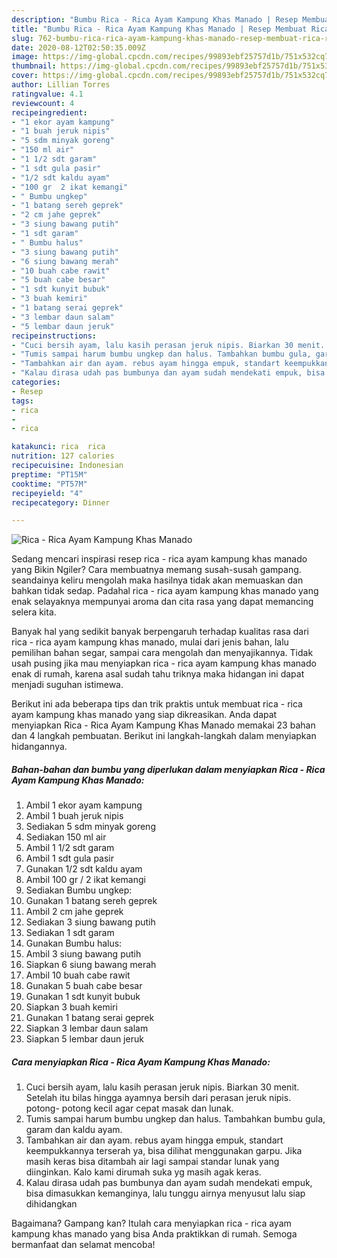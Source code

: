 ```yaml
---
description: "Bumbu Rica - Rica Ayam Kampung Khas Manado | Resep Membuat Rica - Rica Ayam Kampung Khas Manado Yang Mudah Dan Praktis"
title: "Bumbu Rica - Rica Ayam Kampung Khas Manado | Resep Membuat Rica - Rica Ayam Kampung Khas Manado Yang Mudah Dan Praktis"
slug: 762-bumbu-rica-rica-ayam-kampung-khas-manado-resep-membuat-rica-rica-ayam-kampung-khas-manado-yang-mudah-dan-praktis
date: 2020-08-12T02:50:35.009Z
image: https://img-global.cpcdn.com/recipes/99893ebf25757d1b/751x532cq70/rica-rica-ayam-kampung-khas-manado-foto-resep-utama.jpg
thumbnail: https://img-global.cpcdn.com/recipes/99893ebf25757d1b/751x532cq70/rica-rica-ayam-kampung-khas-manado-foto-resep-utama.jpg
cover: https://img-global.cpcdn.com/recipes/99893ebf25757d1b/751x532cq70/rica-rica-ayam-kampung-khas-manado-foto-resep-utama.jpg
author: Lillian Torres
ratingvalue: 4.1
reviewcount: 4
recipeingredient:
- "1 ekor ayam kampung"
- "1 buah jeruk nipis"
- "5 sdm minyak goreng"
- "150 ml air"
- "1 1/2 sdt garam"
- "1 sdt gula pasir"
- "1/2 sdt kaldu ayam"
- "100 gr  2 ikat kemangi"
- " Bumbu ungkep"
- "1 batang sereh geprek"
- "2 cm jahe geprek"
- "3 siung bawang putih"
- "1 sdt garam"
- " Bumbu halus"
- "3 siung bawang putih"
- "6 siung bawang merah"
- "10 buah cabe rawit"
- "5 buah cabe besar"
- "1 sdt kunyit bubuk"
- "3 buah kemiri"
- "1 batang serai geprek"
- "3 lembar daun salam"
- "5 lembar daun jeruk"
recipeinstructions:
- "Cuci bersih ayam, lalu kasih perasan jeruk nipis. Biarkan 30 menit. Setelah itu bilas hingga ayamnya bersih dari perasan jeruk nipis. potong- potong kecil agar cepat masak dan lunak."
- "Tumis sampai harum bumbu ungkep dan halus. Tambahkan bumbu gula, garam dan kaldu ayam."
- "Tambahkan air dan ayam. rebus ayam hingga empuk, standart keempukkannya terserah ya, bisa dilihat menggunakan garpu. Jika masih keras bisa ditambah air lagi sampai standar lunak yang diinginkan. Kalo kami dirumah suka yg masih agak keras."
- "Kalau dirasa udah pas bumbunya dan ayam sudah mendekati empuk, bisa dimasukkan kemanginya, lalu tunggu airnya menyusut lalu siap dihidangkan"
categories:
- Resep
tags:
- rica
- 
- rica

katakunci: rica  rica 
nutrition: 127 calories
recipecuisine: Indonesian
preptime: "PT15M"
cooktime: "PT57M"
recipeyield: "4"
recipecategory: Dinner

---
```



![Rica - Rica Ayam Kampung Khas Manado](https://img-global.cpcdn.com/recipes/99893ebf25757d1b/751x532cq70/rica-rica-ayam-kampung-khas-manado-foto-resep-utama.jpg)

Sedang mencari inspirasi resep rica - rica ayam kampung khas manado yang Bikin Ngiler? Cara membuatnya memang susah-susah gampang. seandainya keliru mengolah maka hasilnya tidak akan memuaskan dan bahkan tidak sedap. Padahal rica - rica ayam kampung khas manado yang enak selayaknya mempunyai aroma dan cita rasa yang dapat memancing selera kita.

Banyak hal yang sedikit banyak berpengaruh terhadap kualitas rasa dari rica - rica ayam kampung khas manado, mulai dari jenis bahan, lalu pemilihan bahan segar, sampai cara mengolah dan menyajikannya. Tidak usah pusing jika mau menyiapkan rica - rica ayam kampung khas manado enak di rumah, karena asal sudah tahu triknya maka hidangan ini dapat menjadi suguhan istimewa.




Berikut ini ada beberapa tips dan trik praktis untuk membuat rica - rica ayam kampung khas manado yang siap dikreasikan. Anda dapat menyiapkan Rica - Rica Ayam Kampung Khas Manado memakai 23 bahan dan 4 langkah pembuatan. Berikut ini langkah-langkah dalam menyiapkan hidangannya.

<!--inarticleads1-->

##### Bahan-bahan dan bumbu yang diperlukan dalam menyiapkan Rica - Rica Ayam Kampung Khas Manado:

1. Ambil 1 ekor ayam kampung
1. Ambil 1 buah jeruk nipis
1. Sediakan 5 sdm minyak goreng
1. Sediakan 150 ml air
1. Ambil 1 1/2 sdt garam
1. Ambil 1 sdt gula pasir
1. Gunakan 1/2 sdt kaldu ayam
1. Ambil 100 gr / 2 ikat kemangi
1. Sediakan  Bumbu ungkep:
1. Gunakan 1 batang sereh geprek
1. Ambil 2 cm jahe geprek
1. Sediakan 3 siung bawang putih
1. Sediakan 1 sdt garam
1. Gunakan  Bumbu halus:
1. Ambil 3 siung bawang putih
1. Siapkan 6 siung bawang merah
1. Ambil 10 buah cabe rawit
1. Gunakan 5 buah cabe besar
1. Gunakan 1 sdt kunyit bubuk
1. Siapkan 3 buah kemiri
1. Gunakan 1 batang serai geprek
1. Siapkan 3 lembar daun salam
1. Siapkan 5 lembar daun jeruk




<!--inarticleads2-->

##### Cara menyiapkan Rica - Rica Ayam Kampung Khas Manado:

1. Cuci bersih ayam, lalu kasih perasan jeruk nipis. Biarkan 30 menit. Setelah itu bilas hingga ayamnya bersih dari perasan jeruk nipis. potong- potong kecil agar cepat masak dan lunak.
1. Tumis sampai harum bumbu ungkep dan halus. Tambahkan bumbu gula, garam dan kaldu ayam.
1. Tambahkan air dan ayam. rebus ayam hingga empuk, standart keempukkannya terserah ya, bisa dilihat menggunakan garpu. Jika masih keras bisa ditambah air lagi sampai standar lunak yang diinginkan. Kalo kami dirumah suka yg masih agak keras.
1. Kalau dirasa udah pas bumbunya dan ayam sudah mendekati empuk, bisa dimasukkan kemanginya, lalu tunggu airnya menyusut lalu siap dihidangkan




Bagaimana? Gampang kan? Itulah cara menyiapkan rica - rica ayam kampung khas manado yang bisa Anda praktikkan di rumah. Semoga bermanfaat dan selamat mencoba!
